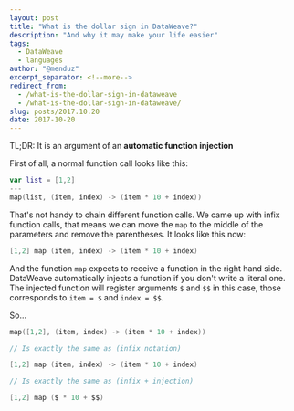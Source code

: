 ```yaml
---
layout: post
title: "What is the dollar sign in DataWeave?"
description: "And why it may make your life easier"
tags:
  - DataWeave
  - languages
author: "@menduz"
excerpt_separator: <!--more-->
redirect_from:
  - /what-is-the-dollar-sign-in-dataweave
  - /what-is-the-dollar-sign-in-dataweave/
slug: posts/2017.10.20
date: 2017-10-20
---
```


TL;DR: It is an argument of an **automatic function injection**

<!--more-->

First of all, a normal function call looks like this:

```kotlin
var list = [1,2]
---
map(list, (item, index) -> (item * 10 + index))
```

That's not handy to chain different function calls. We came up with infix function calls, that means we can move the `map` to the middle of the parameters and remove the parentheses. It looks like this now:

```kotlin
[1,2] map (item, index) -> (item * 10 + index)
```

And the function `map` expects to receive a function in the right hand side. DataWeave automatically injects a function if you don't write a literal one. The injected function will register arguments `$` and `$$` in this case, those corresponds to `item = $` and `index = $$`.  

So...

```kotlin
map([1,2], (item, index) -> (item * 10 + index))

// Is exactly the same as (infix notation)

[1,2] map (item, index) -> (item * 10 + index)

// Is exactly the same as (infix + injection)

[1,2] map ($ * 10 + $$)
```

